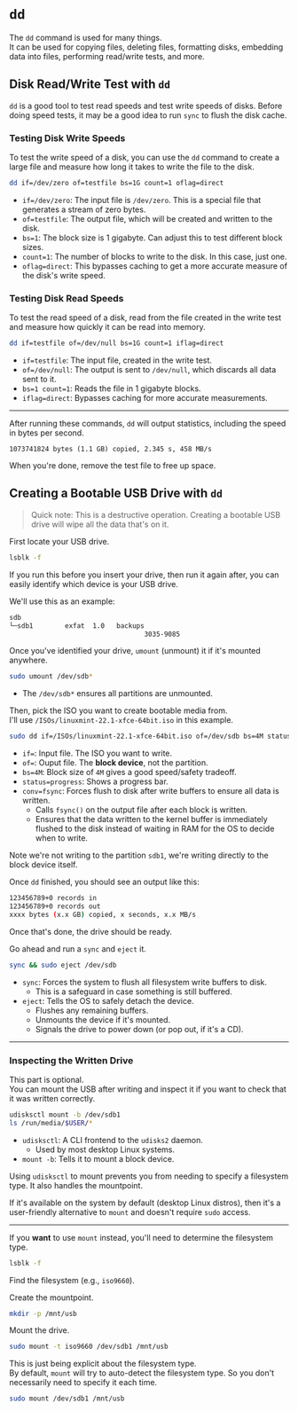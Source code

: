 # `dd`

The `dd` command is used for many things.  
It can be used for copying files, deleting files, formatting disks, embedding data
into files, performing read/write tests, and more.  


## Disk Read/Write Test with `dd`

`dd` is a good tool to test read speeds and test write speeds of disks. 
Before doing speed tests, it may be a good idea to run `sync` to flush the disk cache.  


### Testing Disk Write Speeds
To test the write speed of a disk, you can use the `dd` command to create a large
file and measure how long it takes to write the file to the disk.  
```bash
dd if=/dev/zero of=testfile bs=1G count=1 oflag=direct
```

* `if=/dev/zero`: The input file is `/dev/zero`. This is a special file that generates a stream of zero bytes.  
* `of=testfile`: The output file, which will be created and written to the disk.  
* `bs=1`: The block size is 1 gigabyte. Can adjust this to test different block sizes.  
* `count=1`: The number of blocks to write to the disk. In this case, just one.  
* `oflag=direct`: This bypasses caching to get a more accurate measure of the disk's write speed.  


### Testing Disk Read Speeds
To test the read speed of a disk, read from the file created in the write test and
measure how quickly it can be read into memory.  
```bash
dd if=testfile of=/dev/null bs=1G count=1 iflag=direct
```

* `if=testfile`: The input file, created in the write test.  
* `of=/dev/null`: The output is sent to `/dev/null`, which discards all data sent to it.  
* `bs=1 count=1`: Reads the file in 1 gigabyte blocks.  
* `iflag=direct`: Bypasses caching for more accurate measurements.  


---

After running these commands, `dd` will output statistics, including the speed in bytes per second.  
```plaintext
1073741824 bytes (1.1 GB) copied, 2.345 s, 458 MB/s
```

When you're done, remove the test file to free up space.  


## Creating a Bootable USB Drive with `dd`

> Quick note: This is a destructive operation. Creating a bootable USB drive 
> will wipe all the data that's on it.  

First locate your USB drive.  
```bash
lsblk -f
```
If you run this before you insert your drive, then run it again after, you can easily
identify which device is your USB drive.  

We'll use this as an example:
```bash
sdb
└─sdb1        exfat  1.0   backups
                                  3035-9085
```

Once you've identified your drive, `umount` (unmount) it if it's mounted anywhere.  
```bash
sudo umount /dev/sdb*
```

- The `/dev/sdb*` ensures all partitions are unmounted.  

Then, pick the ISO you want to create bootable media from.  
I'll use `/ISOs/linuxmint-22.1-xfce-64bit.iso` in this example.  

```bash
sudo dd if=/ISOs/linuxmint-22.1-xfce-64bit.iso of=/dev/sdb bs=4M status=progress conv=fsync
```

- `if=`: Input file. The ISO you want to write.  
- `of=`: Ouput file. The **block device**, not the partition.  
- `bs=4M`: Block size of `4M` gives a good speed/safety tradeoff.  
- `status=progress`: Shows a progress bar.  
- `conv=fsync`: Forces flush to disk after write buffers to ensure all data is written.  
    - Calls `fsync()` on the output file after each block is written.  
    - Ensures that the data written to the kernel buffer is immediately flushed to
      the disk instead of waiting in RAM for the OS to decide when to write.  

Note we're not writing to the partition `sdb1`, we're writing directly to the block
device itself.  

Once `dd` finished, you should see an output like this:
```bash
123456789+0 records in
123456789+0 records out
xxxx bytes (x.x GB) copied, x seconds, x.x MB/s
```

Once that's done, the drive should be ready.  

Go ahead and run a `sync` and `eject` it.  
```bash
sync && sudo eject /dev/sdb
```

- `sync`: Forces the system to flush all filesystem write buffers to disk.  
    - This is a safeguard in case something is still buffered.  
- `eject`: Tells the OS to safely detach the device.  
    - Flushes any remaining buffers.  
    - Unmounts the device if it's mounted.  
    - Signals the drive to power down (or pop out, if it's a CD).  

---

### Inspecting the Written Drive

This part is optional.  
You can mount the USB after writing and inspect it if you want to check that it was
written correctly.  
```bash
udisksctl mount -b /dev/sdb1
ls /run/media/$USER/*
```

- `udisksctl`: A CLI frontend to the `udisks2` daemon. 
    - Used by most desktop Linux systems.    
- `mount -b`: Tells it to mount a block device.  


Using `udisksctl` to mount prevents you from needing to specify a filesystem type.
It also handles the mountpoint.  

If it's available on the system by default (desktop Linux distros), then it's a 
user-friendly alternative to `mount` and doesn't require `sudo` access.  

---

If you **want** to use `mount` instead, you'll need to determine the filesystem type.  
```bash
lsblk -f
```
Find the filesystem (e.g., `iso9660`).  

Create the mountpoint.  
```bash
mkdir -p /mnt/usb
```

Mount the drive.  
```bash
sudo mount -t iso9660 /dev/sdb1 /mnt/usb
```
This is just being explicit about the filesystem type.  
By default, `mount` will try to auto-detect the filesystem type. So you don't
necessarily need to specify it each time.  
```bash
sudo mount /dev/sdb1 /mnt/usb
```


